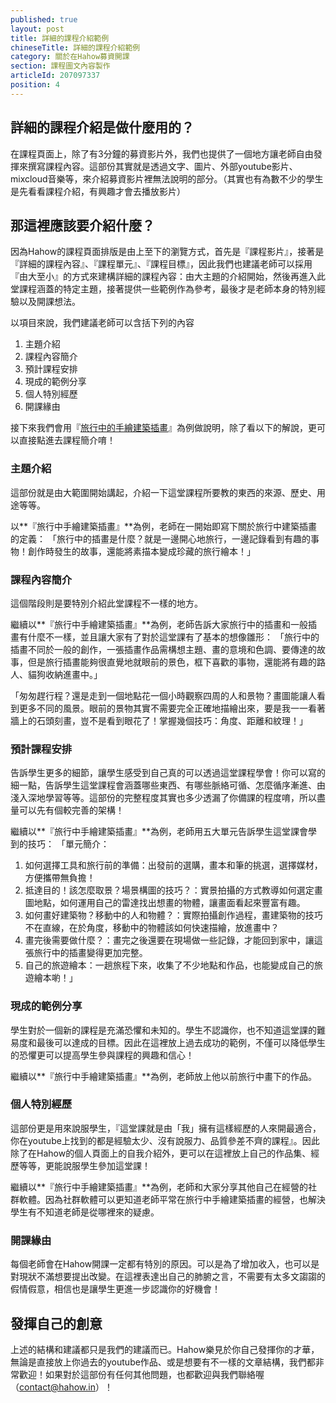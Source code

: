 ```yaml
---
published: true
layout: post
title: 詳細的課程介紹範例
chineseTitle: 詳細的課程介紹範例
category: 關於在Hahow募資開課
section: 課程圖文內容製作
articleId: 207097337
position: 4
---
```

## 詳細的課程介紹是做什麼用的？

在課程頁面上，除了有3分鐘的募資影片外，我們也提供了一個地方讓老師自由發揮來撰寫課程內容。這部份其實就是透過文字、圖片、外部youtube影片、mixcloud音樂等，來介紹募資影片裡無法說明的部分。（其實也有為數不少的學生是先看看課程介紹，有興趣才會去播放影片）

## 那這裡應該要介紹什麼？

因為Hahow的課程頁面排版是由上至下的瀏覽方式，首先是『課程影片』，接著是『詳細的課程內容』、『課程單元』、『課程目標』，因此我們也建議老師可以採用『由大至小』的方式來建構詳細的課程內容：由大主題的介紹開始，然後再進入此堂課程涵蓋的特定主題，接著提供一些範例作為參考，最後才是老師本身的特別經驗以及開課想法。

以項目來說，我們建議老師可以含括下列的內容

1.  主題介紹
2.  課程內容簡介
3.	預計課程安排
4.  現成的範例分享
5.  個人特別經歷
6.  開課緣由

接下來我們會用『[旅行中的手繪建築插畫](https://hahow.in/courses/56499b1542ee8d100033a0fa/main)』為例做說明，除了看以下的解說，更可以直接點進去課程簡介唷！

### 主題介紹

這部份就是由大範圍開始講起，介紹一下這堂課程所要教的東西的來源、歷史、用途等等。

以**『旅行中手繪建築插畫』**為例，老師在一開始即寫下關於旅行中建築插畫的定義：
「旅行中的插畫是什麼？就是一邊開心地旅行，一邊記錄看到有趣的事物！創作時發生的故事，還能將素描本變成珍藏的旅行繪本！」

### 課程內容簡介

這個階段則是要特別介紹此堂課程不一樣的地方。

繼續以**『旅行中手繪建築插畫』**為例，老師告訴大家旅行中的插畫和一般插畫有什麼不一樣，並且讓大家有了對於這堂課有了基本的想像雛形：
「旅行中的插畫不同於一般的創作，一張插畫作品需構想主題、畫的意境和色調、要傳達的故事，但是旅行插畫能夠很直覺地就眼前的景色，框下喜歡的事物，還能將有趣的路人、貓狗收納進畫中。」

「匆匆趕行程？還是走到一個地點花一個小時觀察四周的人和景物？畫圖能讓人看到更多不同的風景。眼前的景物其實不需要完全正確地描繪出來，要是我一一看著牆上的石頭刻畫，豈不是看到眼花了！掌握幾個技巧：角度、距離和紋理！」

### 預計課程安排

告訴學生更多的細節，讓學生感受到自己真的可以透過這堂課程學會！你可以寫的細一點，告訴學生這堂課程會涵蓋哪些東西、有哪些脈絡可循、怎麼循序漸進、由淺入深地學習等等。這部份的完整程度其實也多少透漏了你備課的程度唷，所以盡量可以先有個較完善的架構！

繼續以**『旅行中手繪建築插畫』**為例，老師用五大單元告訴學生這堂課會學到的技巧：
「單元簡介：
1. 如何選擇工具和旅行前的準備：出發前的選購，畫本和筆的挑選，選擇媒材，方便攜帶無負擔！
2. 抵達目的！該怎麼取景？場景構圖的技巧？：實景拍攝的方式教導如何選定畫圖地點，如何運用自己的雷達找出想畫的物體，讓畫面看起來豐富有趣。
3. 如何畫好建築物？移動中的人和物體？：實際拍攝創作過程，畫建築物的技巧不在直線，在於角度，移動中的物體該如何快速描繪，放進畫中？
4. 畫完後需要做什麼？：畫完之後還要在現場做一些記錄，才能回到家中，讓這張旅行中的插畫變得更加完整。
5. 自己的旅遊繪本：一趟旅程下來，收集了不少地點和作品，也能變成自己的旅遊繪本喲！」

### 現成的範例分享

學生對於一個新的課程是充滿恐懼和未知的。學生不認識你，也不知道這堂課的難易度和最後可以達成的目標。因此在這裡放上過去成功的範例，不僅可以降低學生的恐懼更可以提高學生參與課程的興趣和信心！

繼續以**『旅行中手繪建築插畫』**為例，老師放上他以前旅行中畫下的作品。

### 個人特別經歷

這部份更是用來說服學生，『這堂課就是由「我」擁有這樣經歷的人來開最適合，你在youtube上找到的都是經驗太少、沒有說服力、品質參差不齊的課程』。因此除了在Hahow的個人頁面上的自我介紹外，更可以在這裡放上自己的作品集、經歷等等，更能說服學生參加這堂課！

繼續以**『旅行中手繪建築插畫』**為例，老師和大家分享其他自己在經營的社群軟體。因為社群軟體可以更知道老師平常在旅行中手繪建築插畫的經營，也解決學生有不知道老師是從哪裡來的疑慮。

### 開課緣由

每個老師會在Hahow開課一定都有特別的原因。可以是為了增加收入，也可以是對現狀不滿想要提出改變。在這裡表達出自己的肺腑之言，不需要有太多文謅謅的假情假意，相信也是讓學生更進一步認識你的好機會！

## 發揮自己的創意

上述的結構和建議都只是我們的建議而已。Hahow樂見於你自己發揮你的才華，無論是直接放上你過去的youtube作品、或是想要有不一樣的文章結構，我們都非常歡迎！如果對於這部份有任何其他問題，也都歡迎與我們聯絡喔（contact@hahow.in）！
